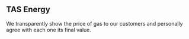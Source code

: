 ## TAS Energy

We transparently show the price of gas to our customers and personally agree with each one its final value.